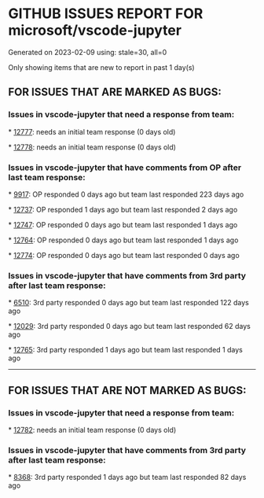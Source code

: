 
# GITHUB ISSUES REPORT FOR microsoft/vscode-jupyter


Generated on 2023-02-09 using: stale=30, all=0


Only showing items that are new to report in past 1 day(s)


## FOR ISSUES THAT ARE MARKED AS BUGS:


### Issues in vscode-jupyter that need a response from team:


\* [12777](https://github.com/microsoft/vscode-jupyter/issues/12777 "cannot scroll down to select (long) cell content"): needs an initial team response (0 days old)

\* [12778](https://github.com/microsoft/vscode-jupyter/issues/12778 "Centered Layout not correcly centered on sidebar menu is open"): needs an initial team response (0 days old)

### Issues in vscode-jupyter that have comments from OP after last team response:


\* [9917](https://github.com/microsoft/vscode-jupyter/issues/9917 "command not found when I try execute shell script in jupyter cell"): OP responded 0 days ago but team last responded 223 days ago

\* [12737](https://github.com/microsoft/vscode-jupyter/issues/12737 "LiveShare Jupyter Notebook output synch problem "): OP responded 1 days ago but team last responded 2 days ago

\* [12747](https://github.com/microsoft/vscode-jupyter/issues/12747 "Crashes frequently"): OP responded 0 days ago but team last responded 1 days ago

\* [12764](https://github.com/microsoft/vscode-jupyter/issues/12764 "Cannot open and run a Jupyter Notebook inside a workspace"): OP responded 0 days ago but team last responded 1 days ago

\* [12774](https://github.com/microsoft/vscode-jupyter/issues/12774 "Kernal Unable to Shutdown on Closing the File"): OP responded 0 days ago but team last responded 0 days ago

### Issues in vscode-jupyter that have comments from 3rd party after last team response:


\* [6510](https://github.com/microsoft/vscode-jupyter/issues/6510 "Jupyter extension creates countless empty ipynb (also creates &quot;checkpoint&quot; files after saving)"): 3rd party responded 0 days ago but team last responded 122 days ago

\* [12029](https://github.com/microsoft/vscode-jupyter/issues/12029 "Duplicate intellisense tooltips and dropdowns"): 3rd party responded 0 days ago but team last responded 62 days ago

\* [12765](https://github.com/microsoft/vscode-jupyter/issues/12765 "Failed to start the Kernel"): 3rd party responded 1 days ago but team last responded 1 days ago

---

## FOR ISSUES THAT ARE NOT MARKED AS BUGS:


### Issues in vscode-jupyter that need a response from team:


\* [12782](https://github.com/microsoft/vscode-jupyter/issues/12782 "Run Selection/Line in Interactive Window ignores decorator"): needs an initial team response (0 days old)

### Issues in vscode-jupyter that have comments from 3rd party after last team response:


\* [8368](https://github.com/microsoft/vscode-jupyter/issues/8368 "Option to display a line for every cell in .py files with percent markup"): 3rd party responded 1 days ago but team last responded 82 days ago

